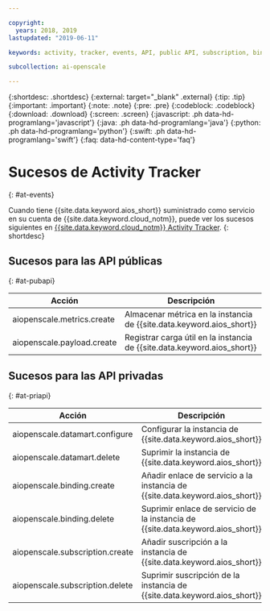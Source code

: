```yaml
---

copyright:
  years: 2018, 2019
lastupdated: "2019-06-11"

keywords: activity, tracker, events, API, public API, subscription, binding

subcollection: ai-openscale

---
```


{:shortdesc: .shortdesc}
{:external: target="_blank" .external}
{:tip: .tip}
{:important: .important}
{:note: .note}
{:pre: .pre}
{:codeblock: .codeblock}
{:download: .download}
{:screen: .screen}
{:javascript: .ph data-hd-programlang='javascript'}
{:java: .ph data-hd-programlang='java'}
{:python: .ph data-hd-programlang='python'}
{:swift: .ph data-hd-programlang='swift'}
{:faq: data-hd-content-type='faq'}

# Sucesos de Activity Tracker
{: #at-events}

Cuando tiene {{site.data.keyword.aios_short}} suministrado como servicio en su cuenta de {{site.data.keyword.cloud_notm}}, puede ver los sucesos siguientes en [{{site.data.keyword.cloud_notm}} Activity Tracker](/docs/services/cloud-activity-tracker?topic=cloud-activity-tracker-activity_tracker_ov).
{: shortdesc}

## Sucesos para las API públicas
{: #at-pubapi}

| Acción | Descripción |
| -- | -- |
| aiopenscale.metrics.create | Almacenar métrica en la instancia de {{site.data.keyword.aios_short}} |
| aiopenscale.payload.create | Registrar carga útil en la instancia de {{site.data.keyword.aios_short}} |

## Sucesos para las API privadas
{: #at-priapi}

| Acción | Descripción |
| -- | -- |
| aiopenscale.datamart.configure | Configurar la instancia de {{site.data.keyword.aios_short}} |
| aiopenscale.datamart.delete | Suprimir la instancia de {{site.data.keyword.aios_short}} |
| aiopenscale.binding.create | Añadir enlace de servicio a la instancia de {{site.data.keyword.aios_short}} |
| aiopenscale.binding.delete | Suprimir enlace de servicio de la instancia de {{site.data.keyword.aios_short}} |
| aiopenscale.subscription.create | Añadir suscripción a la instancia de {{site.data.keyword.aios_short}} |
| aiopenscale.subscription.delete | Suprimir suscripción de la instancia de {{site.data.keyword.aios_short}} |

